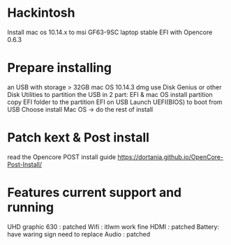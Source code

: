 # Hackintosh
Install mac os 10.14.x to msi GF63-9SC laptop
stable EFI with Opencore 0.6.3

# Prepare installing
an USB with storage > 32GB
mac OS 10.14.3 dmg
use Disk Genius or other Disk Utilities to partition the USB in 2 part: EFI & mac OS install partition
copy EFI folder to the partition EFI on USB
Launch UEFI(BIOS) to boot from USB
Choose install Mac OS -> do the rest of install

# Patch kext & Post install
read the Opencore POST install guide
https://dortania.github.io/OpenCore-Post-Install/

# Features current support and running
UHD graphic 630 : patched
Wifi : itlwm work fine
HDMI : patched
Battery: have waring sign need to replace
Audio : patched

